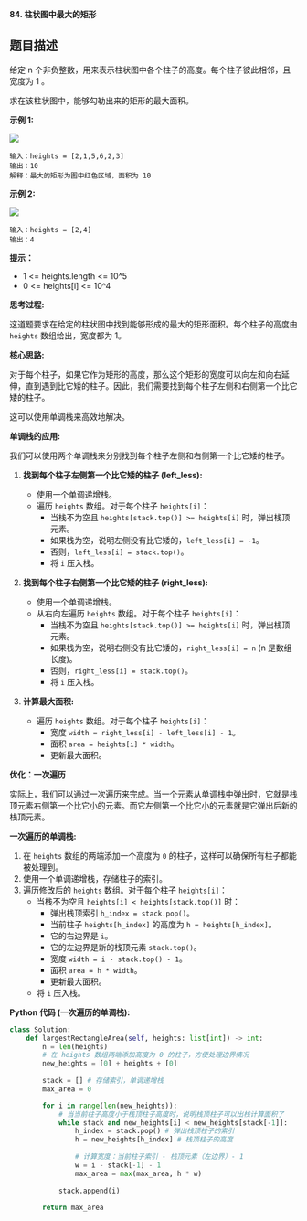 **84. 柱状图中最大的矩形**

## 题目描述

给定 n 个非负整数，用来表示柱状图中各个柱子的高度。每个柱子彼此相邻，且宽度为 1 。

求在该柱状图中，能够勾勒出来的矩形的最大面积。

**示例 1:**

![](https://assets.leetcode.com/uploads/2021/01/04/histogram.jpg)

```
输入：heights = [2,1,5,6,2,3]
输出：10
解释：最大的矩形为图中红色区域，面积为 10
```

**示例 2:**

![](https://assets.leetcode.com/uploads/2021/01/04/histogram-1.jpg)

```
输入：heights = [2,4]
输出：4
```

**提示：**
- 1 <= heights.length <= 10^5
- 0 <= heights[i] <= 10^4



**思考过程:**

这道题要求在给定的柱状图中找到能够形成的最大的矩形面积。每个柱子的高度由 `heights` 数组给出，宽度都为 1。

**核心思路:**

对于每个柱子，如果它作为矩形的高度，那么这个矩形的宽度可以向左和向右延伸，直到遇到比它矮的柱子。因此，我们需要找到每个柱子左侧和右侧第一个比它矮的柱子。

这可以使用单调栈来高效地解决。

**单调栈的应用:**

我们可以使用两个单调栈来分别找到每个柱子左侧和右侧第一个比它矮的柱子。

1.  **找到每个柱子左侧第一个比它矮的柱子 (left_less):**
    -   使用一个单调递增栈。
    -   遍历 `heights` 数组。对于每个柱子 `heights[i]`：
        -   当栈不为空且 `heights[stack.top()] >= heights[i]` 时，弹出栈顶元素。
        -   如果栈为空，说明左侧没有比它矮的，`left_less[i] = -1`。
        -   否则，`left_less[i] = stack.top()`。
        -   将 `i` 压入栈。

2.  **找到每个柱子右侧第一个比它矮的柱子 (right_less):**
    -   使用一个单调递增栈。
    -   从右向左遍历 `heights` 数组。对于每个柱子 `heights[i]`：
        -   当栈不为空且 `heights[stack.top()] >= heights[i]` 时，弹出栈顶元素。
        -   如果栈为空，说明右侧没有比它矮的，`right_less[i] = n` (n 是数组长度)。
        -   否则，`right_less[i] = stack.top()`。
        -   将 `i` 压入栈。

3.  **计算最大面积:**
    -   遍历 `heights` 数组。对于每个柱子 `heights[i]`：
        -   宽度 `width = right_less[i] - left_less[i] - 1`。
        -   面积 `area = heights[i] * width`。
        -   更新最大面积。

**优化：一次遍历**

实际上，我们可以通过一次遍历来完成。当一个元素从单调栈中弹出时，它就是栈顶元素右侧第一个比它小的元素。而它左侧第一个比它小的元素就是它弹出后新的栈顶元素。

**一次遍历的单调栈:**

1.  在 `heights` 数组的两端添加一个高度为 `0` 的柱子，这样可以确保所有柱子都能被处理到。
2.  使用一个单调递增栈，存储柱子的索引。
3.  遍历修改后的 `heights` 数组。对于每个柱子 `heights[i]`：
    -   当栈不为空且 `heights[i] < heights[stack.top()]` 时：
        -   弹出栈顶索引 `h_index = stack.pop()`。
        -   当前柱子 `heights[h_index]` 的高度为 `h = heights[h_index]`。
        -   它的右边界是 `i`。
        -   它的左边界是新的栈顶元素 `stack.top()`。
        -   宽度 `width = i - stack.top() - 1`。
        -   面积 `area = h * width`。
        -   更新最大面积。
    -   将 `i` 压入栈。

**Python 代码 (一次遍历的单调栈):**

```python
class Solution:
    def largestRectangleArea(self, heights: list[int]) -> int:
        n = len(heights)
        # 在 heights 数组两端添加高度为 0 的柱子，方便处理边界情况
        new_heights = [0] + heights + [0]
        
        stack = [] # 存储索引，单调递增栈
        max_area = 0

        for i in range(len(new_heights)):
            # 当当前柱子高度小于栈顶柱子高度时，说明栈顶柱子可以出栈计算面积了
            while stack and new_heights[i] < new_heights[stack[-1]]:
                h_index = stack.pop() # 弹出栈顶柱子的索引
                h = new_heights[h_index] # 栈顶柱子的高度
                
                # 计算宽度：当前柱子索引 - 栈顶元素（左边界）- 1
                w = i - stack[-1] - 1 
                max_area = max(max_area, h * w)
            
            stack.append(i)
        
        return max_area
```
